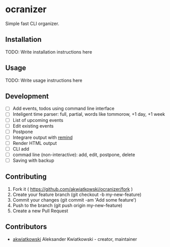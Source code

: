 # ocranizer

Simple fast CLI organizer.

## Installation

TODO: Write installation instructions here

## Usage

TODO: Write usage instructions here

## Development

* [ ] Add events, todos using command line interface
* [ ] Inteligent time parser: full, partial, words like tommorow, +1 day, +1 week
* [ ] List of upcoming events
* [ ] Edit existing events
* [ ] Postpone
* [ ] Integrare output with [remind](https://wiki.archlinux.org/index.php/Remind )
* [ ] Render HTML output
* [ ] CLI add
* [ ] commad line (non-interactive): add, edit, postpone, delete
* [ ] Saving with backup

## Contributing

1. Fork it ( https://github.com/akwiatkowski/ocranizer/fork )
2. Create your feature branch (git checkout -b my-new-feature)
3. Commit your changes (git commit -am 'Add some feature')
4. Push to the branch (git push origin my-new-feature)
5. Create a new Pull Request

## Contributors

- [akwiatkowski](https://github.com/akwiatkowski) Aleksander Kwiatkowski - creator, maintainer
